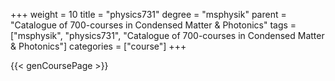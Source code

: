 +++
weight = 10
title = "physics731"
degree = "msphysik"
parent = "Catalogue of 700-courses in Condensed Matter & Photonics"
tags = ["msphysik", "physics731", "Catalogue of 700-courses in Condensed Matter & Photonics"]
categories = ["course"]
+++

{{< genCoursePage >}}
